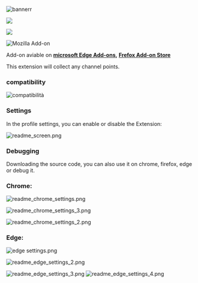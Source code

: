 ![bannerr](https://user-images.githubusercontent.com/72011313/187684623-178434ce-479c-4a14-976d-96abef84fb7c.png)

![](https://img.shields.io/badge/microsoft%20store%20users-564-purple/?logo=microsoftedge&style=for-the-badge)

![](https://img.shields.io/badge/firefox%20users-0-orange?style=for-the-badge&logo=firefox)

![Mozilla Add-on](https://img.shields.io/amo/stars/%7B36081b63-1e8c-4a93-a678-da561e7719e7%7D?color=orange&label=firefox&logo=firefox&style=for-the-badge)

Add-on aviable on **[microsoft Edge Add-ons](https://microsoftedge.microsoft.com/addons/detail/twitch-points-grabber/neogiolcgikjffanekkhendpeedoiika),**
**[Frefox Add-on Store](https://addons.mozilla.org/it/firefox/addon/twitch-points-grabber/)**

This extension will collect any channel points.

### compatibility

![compatibilità](https://user-images.githubusercontent.com/72011313/187687988-1f8bea0e-54ae-4a91-b777-775ef157bd2e.png)


### Settings

In the profile settings, you can enable or disable the Extension:

![readme_screen.png](https://github.com/Mene-hub/Twitch-Points-Grabber/blob/main/screen/readme_screen.png)

### Debugging

Downloading the source code, you can also use it on chrome, firefox, edge or debug it.

### Chrome:

![readme_chrome_settings.png](https://github.com/Mene-hub/Twitch-Points-Grabber/blob/main/screen/chrome%20settings/readme_chrome_settings.png)

![readme_chrome_settings_3.png](https://github.com/Mene-hub/Twitch-Points-Grabber/blob/main/screen/chrome%20settings/readme_chrome_settings_3.png)

![readme_chrome_settings_2.png](https://github.com/Mene-hub/Twitch-Points-Grabber/blob/main/screen/chrome%20settings/readme_chrome_settings_2.png)

### Edge:

![edge settings.png](https://github.com/Mene-hub/Twitch-Points-Grabber/blob/main/screen/edge%20settings/readme_edge_settings.png)

![readme_edge_settings_2.png](https://github.com/Mene-hub/Twitch-Points-Grabber/blob/main/screen/edge%20settings/readme_edge_settings_2.png)

![readme_edge_settings_3.png](https://github.com/Mene-hub/Twitch-Points-Grabber/blob/main/screen/edge%20settings/readme_edge_settings_3.png)
![readme_edge_settings_4.png](https://github.com/Mene-hub/Twitch-Points-Grabber/blob/main/screen/edge%20settings/readme_edge_settings_4.png)
